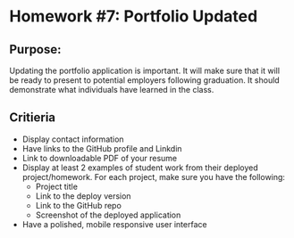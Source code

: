 # Homework #7: Portfolio Updated

## Purpose:
Updating the portfolio application is important.
It will make sure that it will be ready to present to potential employers following graduation.
It should demonstrate what individuals have learned in the class.

## Critieria
- Display contact information
- Have links to the GitHub profile and Linkdin
- Link to downloadable PDF of your resume
- Display at least 2 examples of student work from their deployed project/homework.
  For each project, make sure you have the following:
    - Project title
    - Link to the deploy version
    - Link to the GitHub repo
    - Screenshot of the deployed application
- Have a polished, mobile responsive user interface
